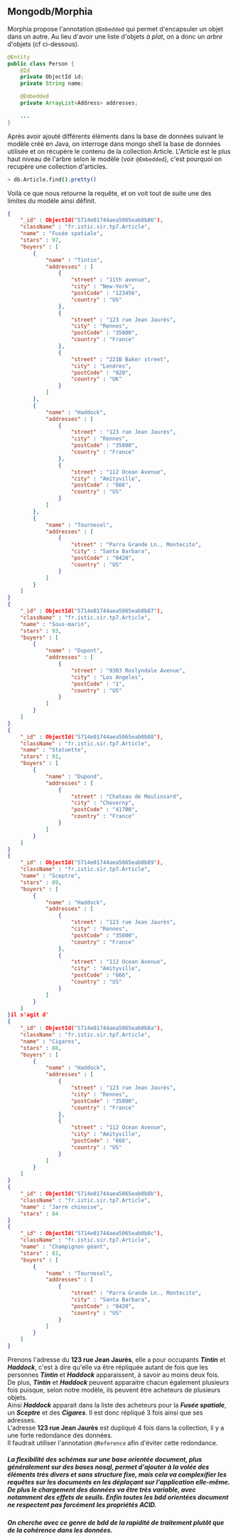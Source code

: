 ## Mongodb/Morphia



Morphia propose l'annotation `@Embedded` qui permet d'encapsuler un objet dans un autre. Au lieu d'avoir une liste d'objets *à plat*, on a donc un *arbre* d'objets (cf ci-dessous).

```java
@Entity
public class Person {
	@Id
	private ObjectId id;
	private String name;

	@Embedded
	private ArrayList<Address> addresses;

    ...
}
```
Après avoir ajouté différents éléments dans la base de données suivant le modèle créé en Java, on interroge dans mongo shell la base de données utilisée et on récupère le contenu de la collection Article. L'Article est le plus haut niveau de l'arbre selon le modèle (voir `@Embedded`), c'est pourquoi on recupère une collection d'articles.

```bash
> db.Article.find().pretty()
```

Voilà ce que nous retourne la requête, et on voit tout de suite une des limites du modèle ainsi définit.

```json
{
	"_id" : ObjectId("5714e01744aea5065eab0b86"),
	"className" : "fr.istic.sir.tp7.Article",
	"name" : "Fusée spatiale",
	"stars" : 97,
	"buyers" : [
		{
			"name" : "Tintin",
			"addresses" : [
				{
					"street" : "11th avenue",
					"city" : "New-York",
					"postCode" : "123456",
					"country" : "US"
				},
				{
					"street" : "123 rue Jean Jaurès",
					"city" : "Rennes",
					"postCode" : "35000",
					"country" : "France"
				},
				{
					"street" : "221B Baker street",
					"city" : "Londres",
					"postCode" : "020",
					"country" : "UK"
				}
			]
		},
		{
			"name" : "Haddock",
			"addresses" : [
				{
					"street" : "123 rue Jean Jaurès",
					"city" : "Rennes",
					"postCode" : "35000",
					"country" : "France"
				},
				{
					"street" : "112 Ocean Avenue",
					"city" : "Amityville",
					"postCode" : "666",
					"country" : "US"
				}
			]
		},
		{
			"name" : "Tournesol",
			"addresses" : [
				{
					"street" : "Parra Grande Ln., Montecito",
					"city" : "Santa Barbara",
					"postCode" : "0420",
					"country" : "US"
				}
			]
		}
	]
}
{
	"_id" : ObjectId("5714e01744aea5065eab0b87"),
	"className" : "fr.istic.sir.tp7.Article",
	"name" : "Sous-marin",
	"stars" : 93,
	"buyers" : [
		{
			"name" : "Dupont",
			"addresses" : [
				{
					"street" : "9303 Roslyndale Avenue",
					"city" : "Los Angeles",
					"postCode" : "1",
					"country" : "US"
				}
			]
		}
	]
}
{
	"_id" : ObjectId("5714e01744aea5065eab0b88"),
	"className" : "fr.istic.sir.tp7.Article",
	"name" : "Statuette",
	"stars" : 91,
	"buyers" : [
		{
			"name" : "Dupond",
			"addresses" : [
				{
					"street" : "Chateau de Moulinsard",
					"city" : "Cheverny",
					"postCode" : "41700",
					"country" : "France"
				}
			]
		}
	]
}
{
	"_id" : ObjectId("5714e01744aea5065eab0b89"),
	"className" : "fr.istic.sir.tp7.Article",
	"name" : "Sceptre",
	"stars" : 89,
	"buyers" : [
		{
			"name" : "Haddock",
			"addresses" : [
				{
					"street" : "123 rue Jean Jaurès",
					"city" : "Rennes",
					"postCode" : "35000",
					"country" : "France"
				},
				{
					"street" : "112 Ocean Avenue",
					"city" : "Amityville",
					"postCode" : "666",
					"country" : "US"
				}
			]
		}
	]
}il s'agit d'
{
	"_id" : ObjectId("5714e01744aea5065eab0b8a"),
	"className" : "fr.istic.sir.tp7.Article",
	"name" : "Cigares",
	"stars" : 88,
	"buyers" : [
		{
			"name" : "Haddock",
			"addresses" : [
				{
					"street" : "123 rue Jean Jaurès",
					"city" : "Rennes",
					"postCode" : "35000",
					"country" : "France"
				},
				{
					"street" : "112 Ocean Avenue",
					"city" : "Amityville",
					"postCode" : "666",
					"country" : "US"
				}
			]
		}
	]
}
{
	"_id" : ObjectId("5714e01744aea5065eab0b8b"),
	"className" : "fr.istic.sir.tp7.Article",
	"name" : "Jarre chinoise",
	"stars" : 84
}
{
	"_id" : ObjectId("5714e01744aea5065eab0b8c"),
	"className" : "fr.istic.sir.tp7.Article",
	"name" : "Champignon géant",
	"stars" : 81,
	"buyers" : [
		{
			"name" : "Tournesol",
			"addresses" : [
				{
					"street" : "Parra Grande Ln., Montecito",
					"city" : "Santa Barbara",
					"postCode" : "0420",
					"country" : "US"
				}
			]
		}
	]
}

```

Prenons l'adresse du **123 rue Jean Jaurès**, elle a pour occupants __*Tintin*__ et __*Haddock*__, c'est à dire qu'elle va être répliquée autant de fois que les personnes __*Tintin*__ et __*Haddock*__ apparaissent, à savoir au moins deux fois.  
De plus, __*Tintin*__ et __*Haddock*__ peuvent apparaitre chacun également plusieurs fois puisque, selon notre modèle, ils peuvent être acheteurs de plusieurs objets.  
Ainsi __*Haddock*__ apparait dans la liste des acheteurs pour la __*Fusée spatiale*__, un __*Sceptre*__ et des __*Cigares*__. Il est donc répliqué 3 fois ainsi que ses adresses.  
L'adresse **123 rue Jean Jaurès** est dupliqué 4 fois dans la collection, il y a une forte redondance des données.  
Il faudrait utiliser l'annotation `@Reference` afin d'éviter cette redondance.


##### La flexibilité des schémas sur une base orientée document, plus généralement sur des bases nosql, permet d'ajouter à la volée des éléments très divers et sans structure fixe, mais cela va complexifier les requêtes sur les documents en les déplaçant sur l'application elle-même. De plus le chargement des données va être très variable, avec notamment des effets de seuils. Enfin toutes les bdd orientées document ne respectent pas forcément les propriétés ACID.
##### On cherche avec ce genre de bdd de la rapidité de traitement plutôt que de la cohérence dans les données.
